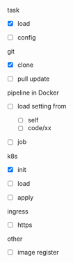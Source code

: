 task
 - [x] load
 - [ ] config


git
 - [x] clone
 - [ ] pull update


pipeline in Docker
 - [ ] load setting from
   - [ ] self
   - [ ] code/xx
 - [ ] job


k8s
 - [x] init
 - [ ] load
 - [ ] apply


ingress
 - [ ] https


other
 - [ ] image register
